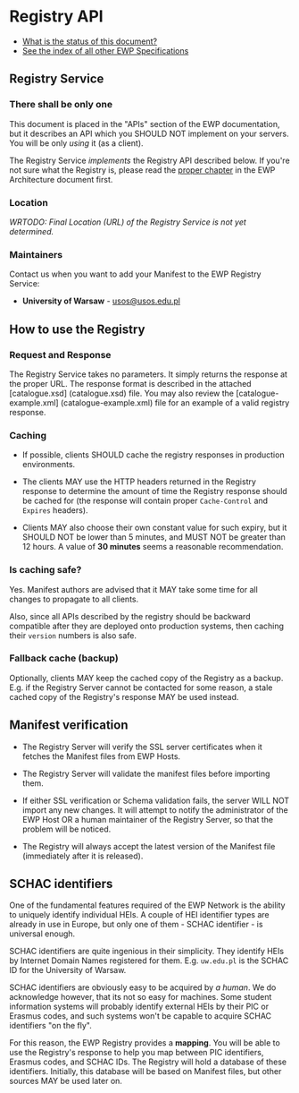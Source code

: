 Registry API
============

* [What is the status of this document?][statuses]
* [See the index of all other EWP Specifications][develhub]


Registry Service
----------------

### There shall be only one

This document is placed in the "APIs" section of the EWP documentation, but it
describes an API which you SHOULD NOT implement on your servers. You will be
only *using* it (as a client).

The Registry Service *implements* the Registry API described below. If you're
not sure what the Registry is, please read the [proper chapter][registry-intro]
in the EWP Architecture document first.


### Location

*WRTODO: Final Location (URL) of the Registry Service is not yet determined.*


### Maintainers

Contact us when you want to add your Manifest to the EWP Registry Service:

 * **University of Warsaw** - usos@usos.edu.pl


How to use the Registry
-----------------------

### Request and Response

The Registry Service takes no parameters. It simply returns the response at the
proper URL. The response format is described in the attached [catalogue.xsd]
(catalogue.xsd) file. You may also review the [catalogue-example.xml]
(catalogue-example.xml) file for an example of a valid registry response.


### Caching

 * If possible, clients SHOULD cache the registry responses in production
   environments.

 * The clients MAY use the HTTP headers returned in the Registry response to
   determine the amount of time the Registry response should be cached for (the
   response will contain proper `Cache-Control` and `Expires` headers).

 * Clients MAY also choose their own constant value for such expiry, but it
   SHOULD NOT be lower than 5 minutes, and MUST NOT be greater than 12 hours.
   A value of **30 minutes** seems a reasonable recommendation.


### Is caching safe?

Yes. Manifest authors are advised that it MAY take some time for all changes to
propagate to all clients.

Also, since all APIs described by the registry should be backward compatible
after they are deployed onto production systems, then caching their `version`
numbers is also safe.


### Fallback cache (backup)

Optionally, clients MAY keep the cached copy of the Registry as a backup. E.g.
if the Registry Server cannot be contacted for some reason, a stale cached copy
of the Registry's response MAY be used instead.


Manifest verification
---------------------

 * The Registry Server will verify the SSL server certificates when it fetches
   the Manifest files from EWP Hosts.

 * The Registry Server will validate the manifest files before importing them.

 * If either SSL verification or Schema validation fails, the server WILL NOT
   import any new changes. It will attempt to notify the administrator of the
   EWP Host OR a human maintainer of the Registry Server, so that the problem
   will be noticed.

 * The Registry will always accept the latest version of the Manifest file
   (immediately after it is released).


SCHAC identifiers
-----------------

One of the fundamental features required of the EWP Network is the ability to
uniquely identify individual HEIs. A couple of HEI identifier types are already
in use in Europe, but only one of them - SCHAC identifier - is universal
enough.

SCHAC identifiers are quite ingenious in their simplicity. They identify HEIs
by Internet Domain Names registered for them. E.g. `uw.edu.pl` is the SCHAC ID
for the University of Warsaw.

SCHAC identifiers are obviously easy to be acquired by *a human*. We do
acknowledge however, that its not so easy for machines. Some student
information systems will probably identify external HEIs by their PIC or
Erasmus codes, and such systems won't be capable to acquire SCHAC identifiers
"on the fly".

For this reason, the EWP Registry provides a **mapping**. You will be able
to use the Registry's response to help you map between PIC identifiers, Erasmus
codes, and SCHAC IDs. The Registry will hold a database of these identifiers.
Initially, this database will be based on Manifest files, but other sources MAY
be used later on.


[registry-intro]: https://github.com/erasmus-without-paper/ewp-specs-architecture/blob/stable-v1/README.md#registry
[discovery-api]: https://github.com/erasmus-without-paper/ewp-specs-api-discovery/blob/stable-v1/README.md
[develhub]: http://developers.erasmuswithoutpaper.eu/
[statuses]: https://github.com/erasmus-without-paper/ewp-specs-management/blob/stable-v1/README.md#statuses
